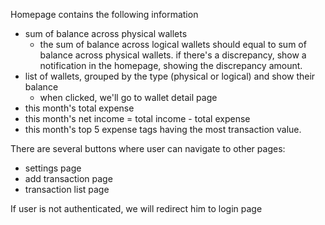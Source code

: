 Homepage contains the following information
- sum of balance across physical wallets
  - the sum of balance across logical wallets should equal to sum of balance across physical 
    wallets. if there's a discrepancy, show a notification in the homepage, showing the discrepancy
    amount.
- list of wallets, grouped by the type (physical or logical) and show their balance
  - when clicked, we'll go to wallet detail page
- this month's total expense
- this month's net income = total income - total expense
- this month's top 5 expense tags having the most transaction value.

There are several buttons where user can navigate to other pages:
- settings page
- add transaction page
- transaction list page

If user is not authenticated, we will redirect him to login page